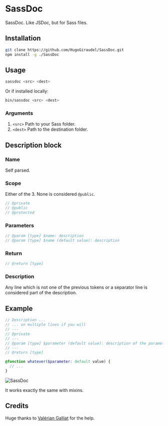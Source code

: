 # SassDoc

SassDoc. Like JSDoc, but for Sass files.

## Installation

```sh
git clone https://github.com/HugoGiraudel/SassDoc.git
npm install -g ./SassDoc
```

## Usage

```sh
sassdoc <src> <dest>
```

Or if installed locally:

```sh
bin/sassdoc <src> <dest>
```

### Arguments

1. `<src>` Path to your Sass folder.
1. `<dest>` Path to the destination folder.

## Description block

### Name

Self parsed.

### Scope

Either of the 3. None is considered `@public`.

```scss
// @private
// @public
// @protected
```

### Parameters

```scss
// @param [type] $name: description
// @param [type] $name (default value): description
```

### Return

```scss
// @return [type]
```

### Description

Any line which is not one of the previous tokens or a separator line is considered part of the description.

## Example

```scss
// Description ...
// ... on multiple lines if you will
// ---
// @private
// ---
// @param [type] $parameter (default value): description of the parameter
// ---
// @return [type]

@function whatever($parameter: default value) {
  // ...
}
```

![SassDoc](http://i.imgur.com/BrzU2Ic.png)

It works exactly the same with mixins.

## Credits

Huge thanks to [Valérian Galliat](https://twitter.com/valeriangalliat) for the help.
